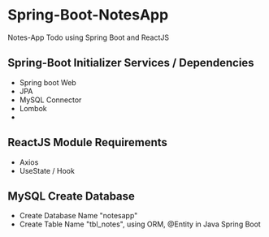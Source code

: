 # Spring-Boot-NotesApp
Notes-App Todo using Spring Boot and ReactJS

## Spring-Boot Initializer Services / Dependencies
  - Spring boot Web
  - JPA
  - MySQL Connector
  - Lombok
  -

## ReactJS Module Requirements
 - Axios
 - UseState / Hook


## MySQL Create Database
 - Create Database Name "notesapp"
 - Create Table Name "tbl_notes", using ORM, @Entity in Java Spring Boot